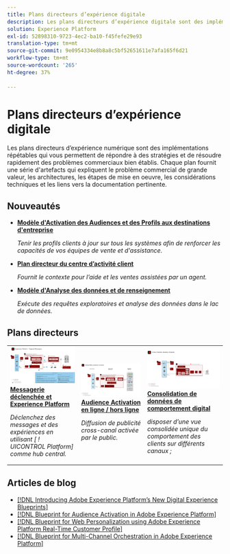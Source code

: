 ```yaml
---
title: Plans directeurs d’expérience digitale
description: Les plans directeurs d’expérience digitale sont des implémentations reproductibles pour mettre au point une stratégie et résoudre les problèmes commerciaux établis. Ils accélèrent le retour sur investissement et assurent un chemin rapide vers le succès.
solution: Experience Platform
exl-id: 52898310-9723-4ec2-ba10-f45fefe29e93
translation-type: tm+mt
source-git-commit: 9e0954334e8b8a8c5bf52651611e7afa165f6d21
workflow-type: tm+mt
source-wordcount: '265'
ht-degree: 37%

---
```


# Plans directeurs d’expérience digitale

Les plans directeurs d’expérience numérique sont des implémentations répétables qui vous permettent de répondre à des stratégies et de résoudre rapidement des problèmes commerciaux bien établis. Chaque plan fournit une série d&#39;artefacts qui expliquent le problème commercial de grande valeur, les architectures, les étapes de mise en oeuvre, les considérations techniques et les liens vers la documentation pertinente.

## Nouveautés

* **[Modèle d&#39;Activation des Audiences et des Profils aux destinations d&#39;entreprise](/help/blueprints/audience-activation/enterprise-destinations.md)**

   *Tenir les profils clients à jour sur tous les systèmes afin de renforcer les capacités de vos équipes de vente et d&#39;assistance. &#x200B;*
* **[Plan directeur du centre d’activité client](/help/blueprints/audience-activation/customer-activity.md)**

   *Fournit le contexte pour l’aide et les ventes assistées par un agent.*
* **[Modèle d&#39;Analyse des données et de renseignement](/help/blueprints/data-insights/analysis.md)**

   *Exécute des requêtes exploratoires et analyse des données dans le lac de données.*

## Plans directeurs

<table style="table-layout:fixed">
<tr>
  <td>
    <a href="https://experienceleague.adobe.com/docs/blueprints-learn/architecture/multi-channel-message-orchestration/triggered-messaging.html"><img alt="image miniature du schéma directeur des messages déclenchés et des Experience Platform" src="multi-channel-message-orchestration/assets/triggered.svg" /></a>
    <div><a href="https://experienceleague.adobe.com/docs/blueprints-learn/architecture/multi-channel-message-orchestration/triggered-messaging.html"><strong>Messagerie déclenchée et Experience Platform</strong></a></div>
    <p><em>Déclenchez des messages et des expériences en utilisant [ ! UICONTROL Platform] comme hub central.</em></p>
  </td>
  <td>
    <a href="https://experienceleague.adobe.com/docs/blueprints-learn/architecture/audience-activation/online-offline.html"><img alt="image miniature du plan directeur des Audiences Activation en ligne/hors ligne" src="audience-activation/assets/online_offline_activation.svg" /></a>
    <div><a href="https://experienceleague.adobe.com/docs/blueprints-learn/architecture/audience-activation/online-offline.html"><strong>Audience Activation en ligne / hors ligne</strong></a></div>
    <p><em>Diffusion de publicité cross-canal activée par le public.</em></p>
  </td>
  <td>
    <a href="https://experienceleague.adobe.com/docs/blueprints-learn/architecture/customer-journey-analytics/digital-behavioral-data-consolidation.html"><img alt="Image miniature du plan directeur de consolidation des données comportementales numériques" src="customer-journey-analytics/assets/CJA.svg" /></a>
    <div><a href="https://experienceleague.adobe.com/docs/blueprints-learn/architecture/customer-journey-analytics/digital-behavioral-data-consolidation.html"><strong>Consolidation de données de comportement digital</strong></a></div>
    <p><em>disposer d’une vue consolidée unique du comportement des clients sur différents canaux ;</em></p>
  </td>
</tr>
</table>

## Articles de blog

* [[!DNL Introducing Adobe Experience Platform’s New Digital Experience Blueprints]](https://medium.com/adobetech/introducing-adobe-experience-platforms-new-digital-experience-blueprints-93a6b5f5da7c)
* [[!DNL Blueprint for Audience Activation in Adobe Experience Platform]](https://medium.com/adobetech/a-blueprint-for-audience-activation-in-adobe-experience-platform-b2b30fae90fd)
* [[!DNL Blueprint for Web Personalization using Adobe Experience Platform Real-Time Customer Profile]](https://medium.com/adobetech/blueprint-for-web-personalization-using-adobe-experience-platform-real-time-customer-profile-fef2ce7a4b2f)
* [[!DNL Blueprint for Multi-Channel Orchestration in Adobe Experience Platform]](https://medium.com/adobetech/blueprint-for-multi-channel-orchestration-in-adobe-experience-platform-c68317e94184)
